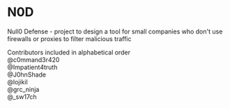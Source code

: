 # N0D
Null0 Defense - project to design a tool for small companies who don't use firewalls or proxies to filter malicious traffic

Contributors included in alphabetical order  
@c0mmand3r420  
@Impatient4truth  
@J0hnShade  
@lojikil  
@grc_ninja  
@_sw17ch  
